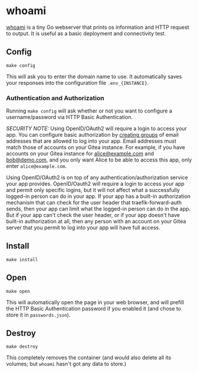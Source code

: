 # whoami

[whoami](https://github.com/traefik/whoami) is a tiny Go webserver
that prints os information and HTTP request to output. It is useful as
a basic deployment and connectivity test.

## Config

```
make config
```

This will ask you to enter the domain name to use.
It automatically saves your responses into the configuration file
`.env_{INSTANCE}`.

### Authentication and Authorization

Running `make config` will ask whether or not
you want to configure a username/password via HTTP Basic Authentication.

*SECURITY NOTE:* Using OpenID/OAuth2 will require a login to access
your app. You can configure basic authorization by [creating groups](https://github.com/EnigmaCurry/d.rymcg.tech/blob/header-authorization/traefik/README.md#oauth2-authentication)
of email addresses that are allowed to log into
your app. Email addresses must match those of accounts on your Gitea instance.
For example, if you have accounts on your Gitea instance for
alice@example.com and bob@demo.com, and you only want Alice to be able to
access this app, only enter `alice@example.com`.

Using OpenID/OAuth2 is on top of any
authentication/authorization service your app provides. OpenID/Oauth2 will
require a login to access your app and permit only specific logins, but it
will not affect what a successfully logged-in person can do in your app. If
your app has a built-in authorization mechanism that can check for the user
header that traefik-forward-auth sends, then your app can limit what the
logged-in person can do in the app. But if your app can't check the user
header, or if your app doesn't have built-in authorization at all, then any
person with an account on your Gitea server that you permit to log into your
app will have full access.

## Install

```
make install
```

## Open

```
make open
```

This will automatically open the page in your web browser, and will
prefill the HTTP Basic Authentication password if you enabled it
(and chose to store it in `passwords.json`).

## Destroy

```
make destroy
```

This completely removes the container (and would also delete all its
volumes; but `whoami` hasn't got any data to store.)

